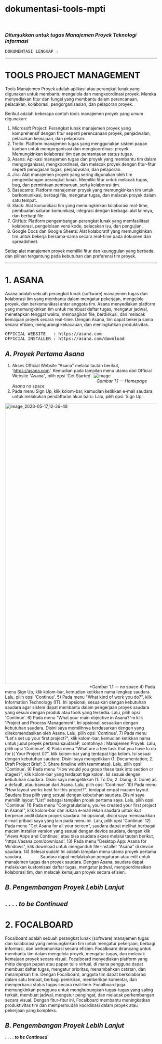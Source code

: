 # dokumentasi-tools-mpti

 &ensp;
 
### ***Ditunjukkan untuk tugas Manajemen Proyek Teknologi Informasi***
<pre>
DOKUMENTASI LENGKAP :
</pre>

----

# TOOLS PROJECT MANAGEMENT
Tools Manajemen Proyek adalah aplikasi atau perangkat lunak yang digunakan untuk membantu mengelola dan mengkoordinasi proyek. Mereka menyediakan fitur dan fungsi yang membantu dalam perencanaan, pelacakan, kolaborasi, pengorganisasian, dan pelaporan proyek.

Berikut adalah beberapa contoh tools manajemen proyek yang umum digunakan:

1. Microsoft Project: Perangkat lunak manajemen proyek yang komprehensif dengan fitur seperti perencanaan proyek, penjadwalan, pelacakan kemajuan, dan pelaporan.
2. Trello: Platform manajemen tugas yang menggunakan sistem papan kanban untuk mengorganisasi dan mengkoordinasi proyek. Memungkinkan kolaborasi tim dan pemantauan status tugas.
3. Asana: Aplikasi manajemen tugas dan proyek yang membantu tim dalam mengorganisasi, mengkoordinasi, dan melacak proyek dengan fitur-fitur seperti penugasan tugas, penjadwalan, dan pelaporan.
4. Jira: Alat manajemen proyek yang sering digunakan oleh tim pengembangan perangkat lunak. Memiliki fitur untuk melacak tugas, bug, dan permintaan pembaruan, serta kolaborasi tim.
5. Basecamp: Platform manajemen proyek yang memungkinkan tim untuk berkomunikasi, berbagi file, mengatur tugas, dan melacak proyek dalam satu tempat.
6. Slack: Alat komunikasi tim yang memungkinkan kolaborasi real-time, pembuatan saluran komunikasi, integrasi dengan berbagai alat lainnya, dan berbagi file.
7. GitHub: Platform pengembangan perangkat lunak yang memfasilitasi kolaborasi, pengelolaan versi kode, pelacakan isu, dan pengujian.
8. Google Docs dan Google Sheets: Alat kolaboratif yang memungkinkan tim untuk bekerja bersama-sama secara real-time pada dokumen dan spreadsheet.

Setiap alat manajemen proyek memiliki fitur dan keunggulan yang berbeda, dan pilihan tergantung pada kebutuhan dan preferensi tim proyek.

----

# 1. ASANA
Asana adalah sebuah perangkat lunak (software) manajemen tugas dan kolaborasi tim yang membantu dalam mengatur pekerjaan, mengelola proyek, dan berkomunikasi antar anggota tim. Asana menyediakan platform yang memungkinkan tim untuk membuat daftar tugas, mengatur jadwal, menetapkan tenggat waktu, membagikan file, berdiskusi, dan melacak kemajuan proyek secara real-time. 
Dengan Asana, tim dapat bekerja sama secara efisien, mengurangi kekacauan, dan meningkatkan produktivitas.
<pre>
OFFICIAL WEBSITE   : https://asana.com
OFFICIAL INSTALLER : https://asana.com/download
</pre>

## ***A. Proyek Pertama Asana***
1) Akses Official Website "Asana" melalui tautan berikut, 'https://asana.com'. Kemudian pada tampilan menu utama dari Official Website "Asana", pilih opsi 'Get Started'.
![image](https://github.com/22MAY-D/dokumentasi-tools-mpti/assets/65173851/8e37a291-ec32-4903-a154-f6201ed458f8)
                    *Gambar 1.1 — Homepage Asana*
no space
2) Pada menu Sign Up, klik kolom-bar, kemudian ketikkan e-mail saudara untuk melakukan pendaftaran akun baru. Lalu, pilih opsi 'Sign Up'.
<img width="927" alt="image_2023-05-17_12-36-48" src="https://github.com/22MAY-D/dokumentasi-tools-mpti/assets/65173851/833d9702-9b36-46db-9220-02be6a2b2e99">
                    *Gambar 1.1 —
no space
4) Pada menu Sign Up, klik kolom-bar, kemudian ketikkan nama lengkap saudara. Lalu, pilih opsi 'Continue'.
5) Pada menu "What kind of work you do?", klik Information Technology (IT). Ini opsional, sesuaikan dengan kebutuhan saudara agar sistem dapat membantu dalam pengerjaan proyek saudara yang sesuai dengan produk atau tools yang tersedia. Lalu, pilih opsi 'Continue'.
6) Pada menu "What your main objective in Asana?"m klik 'Project and Process Management'. Ini opsional, sesuaikan dengan kebutuhan saudara. Disini saya memilihnya berdasarkan dengan yang direkomendasikan oleh Asana. Lalu, pilih opsi 'Continue'.
7) Pada menu "Let's set up your first project?", klik kolom-bar, kemudian ketikkan nama untuk judul proyek pertama saudaraP, contohnya : Manajemen Proyek. Lalu, pilih opsi 'Continue'.
8) Pada menu "What are a few task that you have to do for (( Your Project ))?", klik kolom-bar yang terdapat tiga kolom. Isi sesuai dengan kebutuhan saudara. Disini saya mengetikkan (1. Documentation; 2. Draft Project Brief; 3. Share timeline with teammates). Lalu, pilih opsi 'Continue'.
9) Pada menu "How would you group these task into section or stages?", klik kolom-bar yang terdapat tiga kolom. Isi sesuai dengan kebutuhan saudara. Disini saya mengetikkan (1. To Do; 2. Doing; 3. Done) as a default, atau bawaan dari Asana. Lalu, pilih opsi 'Continue'.
10) Pada menu "How layout works best for this project?", terdapat empat macam layout. Saudara bisa pilih yang sesuai dengan kebutuhan saudara. Disini saya memilih layout "List" sebagai tampilan projek pertama saya. Lalu, pilih opsi 'Continue'
11) Pada menu "Congratulations, you've created your first project in Asana!", klik kolom-bar dan isikan e-mail rekan saudara untuk ikut berperan andil dalam proyek saudara. Ini opsional, disini saya memasukkan e-mail pribadi saya yang lain pada menu ini. Lalu, pilih opsi 'Continue'
12) Pada menu "Get Asana for all your screen", saudara dapat melihat berbagai macam installer version yang sesuai dengan device saudara, dengan klik 'Views Apps and Continue', atau bisa saudara akses melalui tautan berikut, 'https://asana.com/download'.
13) Pada menu "Desktop App: Asana for Windows", klik download untuk mengunduh file-installer "Asana" di device saudara.
14) Selesai sudah! Ini adalah tampilan menu utama proyek pertama saudara.
    Saudara dapat melalakukan pengaturan atau edit untuk manajemen tugas dan proyek saudara. Dengan Asana, saudara dapat melakukan kustomisasi daftar tugas, mengatur jadwal, mengoordinasikan kolaborasi tim, dan melacak kemajuan proyek secara efisien.

## ***B. Pengembangan Proyek Lebih Lanjut***
. . . . ***to be Continued*** <br />
----

# 2. FOCALBOARD
Focalboard adalah sebuah perangkat lunak (software) manajemen tugas dan kolaborasi yang memungkinkan tim untuk mengatur pekerjaan, berbagi informasi, dan berkomunikasi secara efisien. Focalboard dirancang untuk membantu tim dalam mengelola proyek, mengatur tugas, dan melacak kemajuan proyek secara visual.
Focalboard menyediakan platform yang mirip dengan papan atau papan tulis virtual, di mana pengguna dapat membuat daftar tugas, mengatur prioritas, menambahkan catatan, dan melampirkan file. Dengan Focalboard, anggota tim dapat berkolaborasi dalam satu tempat, berbagi pemikiran, memberikan komentar, dan memperbarui status tugas secara real-time.
Focalboard juga memungkinkan pengguna untuk menghubungkan tugas-tugas yang saling terkait, membuat jadwal, mengatur pengingat, dan melacak perkembangan secara visual. Dengan fitur-fitur ini, Focalboard membantu meningkatkan produktivitas tim dan mempermudah koordinasi dalam proyek atau pekerjaan yang kompleks.

## ***B. Pengembangan Proyek Lebih Lanjut***
. . . . ***to be Continued*** <br />

